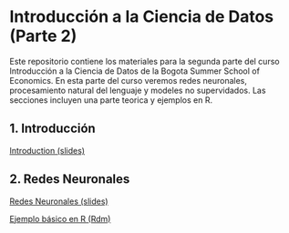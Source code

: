 # Introducción a la Ciencia de Datos (Parte 2)
Este repositorio contiene los materiales para la segunda parte del curso Introducción a la Ciencia de Datos de la Bogota Summer School of Economics. En esta parte del curso veremos redes neuronales, procesamiento natural del lenguaje y modeles no supervidados. Las secciones incluyen una parte teorica y ejemplos en R. 


## 1. Introducción

[Introduction (slides)](/Intro/Intro.pdf)

## 2. Redes Neuronales 

[Redes Neuronales (slides)](/Redes_Neuronales/RN.pdf)

[Ejemplo básico en R (Rdm)](/Redes_Neuronales/CodigoRNN.html)
